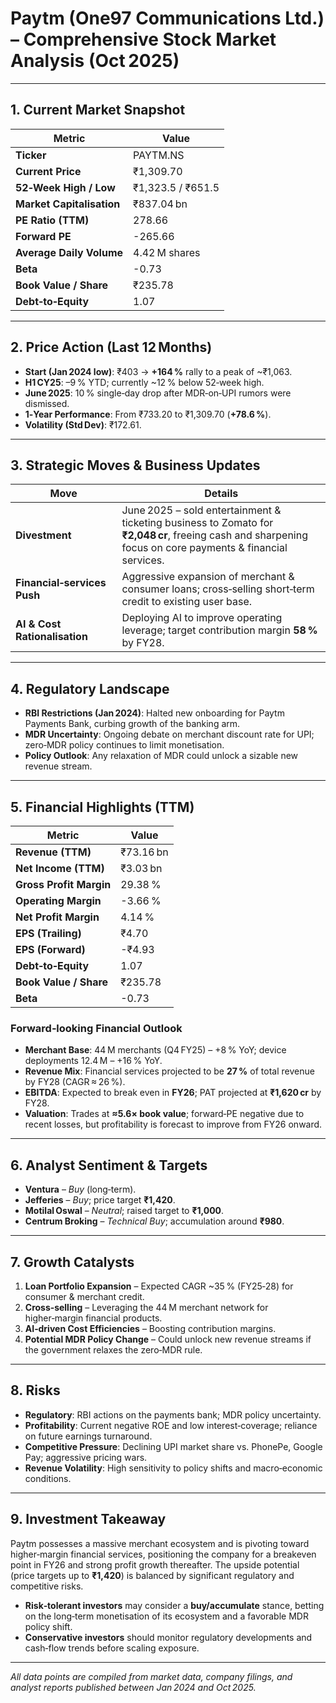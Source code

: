 # Paytm (One97 Communications Ltd.) – Comprehensive Stock Market Analysis (Oct 2025)

---

## 1. Current Market Snapshot
| Metric | Value |
|---|---|
| **Ticker** | PAYTM.NS |
| **Current Price** | ₹1,309.70 |
| **52‑Week High / Low** | ₹1,323.5 / ₹651.5 |
| **Market Capitalisation** | ₹837.04 bn |
| **PE Ratio (TTM)** | 278.66 |
| **Forward PE** | -265.66 |
| **Average Daily Volume** | 4.42 M shares |
| **Beta** | -0.73 |
| **Book Value / Share** | ₹235.78 |
| **Debt‑to‑Equity** | 1.07 |

---

## 2. Price Action (Last 12 Months)
- **Start (Jan 2024 low)**: ₹403 → **+164 %** rally to a peak of ~₹1,063.
- **H1 CY25**: –9 % YTD; currently ~12 % below 52‑week high.
- **June 2025**: 10 % single‑day drop after MDR‑on‑UPI rumors were dismissed.
- **1‑Year Performance**: From ₹733.20 to ₹1,309.70 (**+78.6 %**).  
- **Volatility (Std Dev)**: ₹172.61.

---

## 3. Strategic Moves & Business Updates
| Move | Details |
|---|---|
| **Divestment** | June 2025 – sold entertainment & ticketing business to Zomato for **₹2,048 cr**, freeing cash and sharpening focus on core payments & financial services. |
| **Financial‑services Push** | Aggressive expansion of merchant & consumer loans; cross‑selling short‑term credit to existing user base. |
| **AI & Cost Rationalisation** | Deploying AI to improve operating leverage; target contribution margin **58 %** by FY28. |

---

## 4. Regulatory Landscape
- **RBI Restrictions (Jan 2024)**: Halted new onboarding for Paytm Payments Bank, curbing growth of the banking arm.
- **MDR Uncertainty**: Ongoing debate on merchant discount rate for UPI; zero‑MDR policy continues to limit monetisation.
- **Policy Outlook**: Any relaxation of MDR could unlock a sizable new revenue stream.

---

## 5. Financial Highlights (TTM)
| Metric | Value |
|---|---|
| **Revenue (TTM)** | ₹73.16 bn |
| **Net Income (TTM)** | ₹3.03 bn |
| **Gross Profit Margin** | 29.38 % |
| **Operating Margin** | -3.66 % |
| **Net Profit Margin** | 4.14 % |
| **EPS (Trailing)** | ₹4.70 |
| **EPS (Forward)** | -₹4.93 |
| **Debt‑to‑Equity** | 1.07 |
| **Book Value / Share** | ₹235.78 |
| **Beta** | -0.73 |

### Forward‑looking Financial Outlook
- **Merchant Base**: 44 M merchants (Q4 FY25) – +8 % YoY; device deployments 12.4 M – +16 % YoY.
- **Revenue Mix**: Financial services projected to be **27 %** of total revenue by FY28 (CAGR ≈ 26 %).
- **EBITDA**: Expected to break even in **FY26**; PAT projected at **₹1,620 cr** by FY28.
- **Valuation**: Trades at **≈5.6× book value**; forward‑PE negative due to recent losses, but profitability is forecast to improve from FY26 onward.

---

## 6. Analyst Sentiment & Targets
- **Ventura** – *Buy* (long‑term).
- **Jefferies** – *Buy*; price target **₹1,420**.
- **Motilal Oswal** – *Neutral*; raised target to **₹1,000**.
- **Centrum Broking** – *Technical Buy*; accumulation around **₹980**.

---

## 7. Growth Catalysts
1. **Loan Portfolio Expansion** – Expected CAGR ~35 % (FY25‑28) for consumer & merchant credit.
2. **Cross‑selling** – Leveraging the 44 M merchant network for higher‑margin financial products.
3. **AI‑driven Cost Efficiencies** – Boosting contribution margins.
4. **Potential MDR Policy Change** – Could unlock new revenue streams if the government relaxes the zero‑MDR rule.

---

## 8. Risks
- **Regulatory**: RBI actions on the payments bank; MDR policy uncertainty.
- **Profitability**: Current negative ROE and low interest‑coverage; reliance on future earnings turnaround.
- **Competitive Pressure**: Declining UPI market share vs. PhonePe, Google Pay; aggressive pricing wars.
- **Revenue Volatility**: High sensitivity to policy shifts and macro‑economic conditions.

---

## 9. Investment Takeaway
Paytm possesses a massive merchant ecosystem and is pivoting toward higher‑margin financial services, positioning the company for a breakeven point in FY26 and strong profit growth thereafter. The upside potential (price targets up to **₹1,420**) is balanced by significant regulatory and competitive risks. 
- **Risk‑tolerant investors** may consider a **buy/accumulate** stance, betting on the long‑term monetisation of its ecosystem and a favorable MDR policy shift. 
- **Conservative investors** should monitor regulatory developments and cash‑flow trends before scaling exposure.

---

*All data points are compiled from market data, company filings, and analyst reports published between Jan 2024 and Oct 2025.*